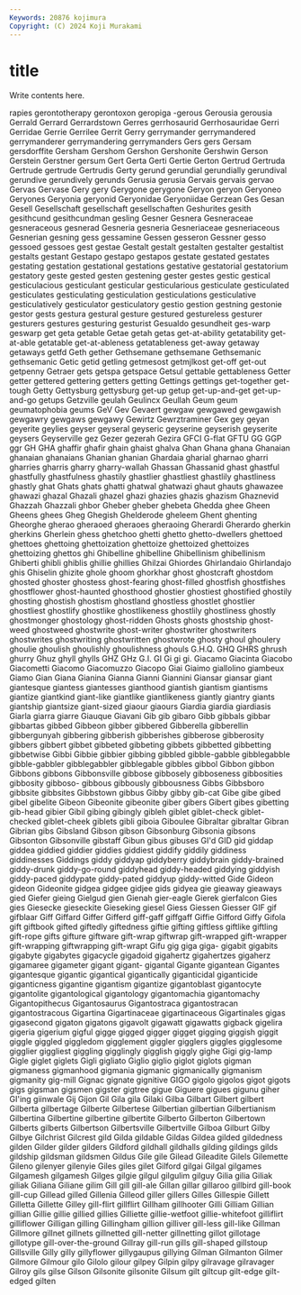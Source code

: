 ```yaml
---
Keywords: 20876 kojimura
Copyright: (C) 2024 Koji Murakami
---
```


# title

Write contents here.



rapies gerontotherapy gerontoxon geropiga -gerous Gerousia gerousia Gerrald Gerrard Gerrardstown
Gerres gerrhosaurid Gerrhosauridae Gerri Gerridae Gerrie Gerrilee Gerrit Gerry gerrymander
gerrymandered gerrymanderer gerrymandering gerrymanders Gers gers Gersam gersdorffite Gersham Gershom
Gershon Gershonite Gershwin Gerson Gerstein Gerstner gersum Gert Gerta Gerti
Gertie Gerton Gertrud Gertruda Gertrude gertrude Gertrudis Gerty gerund gerundial
gerundially gerundival gerundive gerundively gerunds Gerusia gerusia Gervais gervais gervao
Gervas Gervase Gery gery Gerygone gerygone Geryon geryon Geryoneo Geryones
Geryonia geryonid Geryonidae Geryoniidae Gerzean Ges Gesan Gesell Gesellschaft gesellschaft
gesellschaften Geshurites gesith gesithcund gesithcundman gesling Gesner Gesnera Gesneraceae gesneraceous
gesnerad Gesneria gesneria Gesneriaceae gesneriaceous Gesnerian gesning gess gessamine Gessen
gesseron Gessner gesso gessoed gessoes gest gestae Gestalt gestalt gestalten
gestalter gestaltist gestalts gestant Gestapo gestapo gestapos gestate gestated gestates
gestating gestation gestational gestations gestative gestatorial gestatorium gestatory geste gested
gesten gestening gester gestes gestic gestical gesticulacious gesticulant gesticular gesticularious
gesticulate gesticulated gesticulates gesticulating gesticulation gesticulations gesticulative gesticulatively gesticulator gesticulatory
gestio gestion gestning gestonie gestor gests gestura gestural gesture gestured
gestureless gesturer gesturers gestures gesturing gesturist Gesualdo gesundheit ges-warp geswarp
get geta getable Getae getah getas get-at-ability getatability get-at-able getatable
get-at-ableness getatableness get-away getaway getaways getfd Geth gether Gethsemane gethsemane
Gethsemanic gethsemanic Getic getid getling getmesost getmjlkost get-off get-out getpenny
Getraer gets getspa getspace Getsul gettable gettableness Getter getter gettered
gettering getters getting Gettings gettings get-together get-tough Getty Gettysburg gettysburg
get-up getup get-up-and-get get-up-and-go getups Getzville geulah Geulincx Geullah Geum
geum geumatophobia geums GeV Gev Gevaert gewgaw gewgawed gewgawish gewgawry
gewgaws gewgawy Gewirtz Gewrztraminer Gex gey geyan geyerite geylies geyser
geyseral geyseric geyserine geyserish geyserite geysers Geyserville gez Gezer gezerah
Gezira GFCI G-flat GFTU GG GGP ggr GH GHA ghaffir
ghafir ghain ghaist ghalva Ghan Ghana ghana Ghanaian ghanaian ghanaians
Ghanian ghanian Ghardaia gharial gharnao gharri gharries gharris gharry gharry-wallah
Ghassan Ghassanid ghast ghastful ghastfully ghastfulness ghastily ghastlier ghastliest ghastlily
ghastliness ghastly ghat Ghats ghats ghatti ghatwal ghatwazi ghaut ghauts
ghawazee ghawazi ghazal Ghazali ghazel ghazi ghazies ghazis ghazism Ghaznevid
Ghazzah Ghazzali ghbor Gheber gheber ghebeta Ghedda ghee Gheen Gheens
ghees Gheg Ghegish Ghelderode gheleem Ghent ghenting Gheorghe gherao gheraoed
gheraoes gheraoing Gherardi Gherardo gherkin gherkins Gherlein ghess ghetchoo ghetti
ghetto ghetto-dwellers ghettoed ghettoes ghettoing ghettoization ghettoize ghettoized ghettoizes ghettoizing
ghettos ghi Ghibelline ghibelline Ghibellinism ghibellinism Ghiberti ghibli ghiblis ghillie
ghillies Ghilzai Ghiordes Ghirlandaio Ghirlandajo ghis Ghiselin ghizite ghole ghoom
ghorkhar ghost ghostcraft ghostdom ghosted ghoster ghostess ghost-fearing ghost-filled ghostfish
ghostfishes ghostflower ghost-haunted ghosthood ghostier ghostiest ghostified ghostily ghosting ghostish
ghostism ghostland ghostless ghostlet ghostlier ghostliest ghostlify ghostlike ghostlikeness ghostlily
ghostliness ghostly ghostmonger ghostology ghost-ridden Ghosts ghosts ghostship ghost-weed ghostweed
ghostwrite ghost-writer ghostwriter ghostwriters ghostwrites ghostwriting ghostwritten ghostwrote ghosty ghoul
ghoulery ghoulie ghoulish ghoulishly ghoulishness ghouls G.H.Q. GHQ GHRS ghrush
ghurry Ghuz ghyll ghylls GHZ GHz G.I. GI Gi gi
gi. Giacamo Giacinta Giacobo Giacometti Giacomo Giacomuzzo Giacopo Giai Giaimo
giallolino giambeux Giamo Gian Giana Gianina Gianna Gianni Giannini Giansar
giansar giant giantesque giantess giantesses gianthood giantish giantism giantisms giantize
giantkind giant-like giantlike giantlikeness giantly giantry giants giantship giantsize giant-sized
giaour giaours Giardia giardia giardiasis Giarla giarra giarre Giauque Giavani
Gib gib gibaro Gibb gibbals gibbar gibbartas gibbed Gibbeon gibber
gibbered Gibberella gibberellin gibbergunyah gibbering gibberish gibberishes gibberose gibberosity gibbers
gibbert gibbet gibbeted gibbeting gibbets gibbetted gibbetting gibbetwise Gibbi Gibbie
gibbier gibbing gibbled gibble-gabble gibblegabble gibble-gabbler gibblegabbler gibblegable gibbles gibbol
Gibbon gibbon Gibbons gibbons Gibbonsville gibbose gibbosely gibboseness gibbosities gibbosity
gibboso- gibbous gibbously gibbousness Gibbs Gibbsboro gibbsite gibbsites Gibbstown gibbus
Gibby gibby gib-cat Gibe gibe gibed gibel gibelite Gibeon Gibeonite
gibeonite giber gibers Gibert gibes gibetting gib-head gibier Gibil gibing
gibingly gibleh giblet giblet-check giblet-checked giblet-cheek giblets gibli giboia Giboulee
Gibraltar gibraltar Gibran Gibrian gibs Gibsland Gibson gibson Gibsonburg Gibsonia
gibsons Gibsonton Gibsonville gibstaff Gibun gibus gibuses GI'd GID gid
giddap giddea giddied giddier giddies giddiest giddify giddily giddiness giddinesses
Giddings giddy giddyap giddyberry giddybrain giddy-brained giddy-drunk giddy-go-round giddyhead giddy-headed
giddying giddyish giddy-paced giddypate giddy-pated giddyup giddy-witted Gide Gideon gideon
Gideonite gidgea gidgee gidjee gids gidyea gie gieaway gieaways gied
Giefer gieing Gielgud gien Gienah gier-eagle Gierek gierfalcon Gies gies
Giesecke gieseckite Gieseking giesel Giess Giessen Giesser GIF gif gifblaar
Giff Giffard Giffer Gifferd giff-gaff giffgaff Giffie Gifford Giffy Gifola
gift giftbook gifted giftedly giftedness giftie gifting giftless giftlike giftling
gift-rope gifts gifture giftware gift-wrap giftwrap gift-wrapped gift-wrapper gift-wrapping giftwrapping
gift-wrapt Gifu gig giga giga- gigabit gigabits gigabyte gigabytes gigacycle
gigadoid gigahertz gigahertzes gigaherz gigamaree gigameter gigant gigant- gigantal Gigante
gigantean Gigantes gigantesque gigantic gigantical gigantically giganticidal giganticide giganticness gigantine
gigantism gigantize gigantoblast gigantocyte gigantolite gigantological gigantology gigantomachia gigantomachy Gigantopithecus
Gigantosaurus Gigantostraca gigantostracan gigantostracous Gigartina Gigartinaceae gigartinaceous Gigartinales gigas gigasecond
gigaton gigatons gigavolt gigawatt gigawatts gigback gigelira gigeria gigerium gigful
gigge gigged gigger gigget gigging giggish giggit giggle giggled giggledom
gigglement giggler gigglers giggles gigglesome gigglier giggliest giggling gigglingly gigglish
giggly gighe Gigi gig-lamp Gigle giglet giglets Gigli gigliato Giglio
giglio giglot giglots gigman gigmaness gigmanhood gigmania gigmanic gigmanically gigmanism
gigmanity gig-mill Gignac gignate gignitive GIGO gigolo gigolos gigot gigots
gigs gigsman gigsmen gigster gigtree gigue Giguere gigues gigunu giher
GI'ing giinwale Gij Gijon Gil Gila gila Gilaki Gilba Gilbart
Gilbert gilbert Gilberta gilbertage Gilberte Gilbertese Gilbertian gilbertian Gilbertianism Gilbertina
Gilbertine gilbertine gilbertite Gilberto Gilberton Gilbertown Gilberts gilberts Gilbertson Gilbertsville
Gilbertville Gilboa Gilburt Gilby Gilbye Gilchrist Gilcrest gild Gilda gildable
Gildas Gildea gilded gildedness gilden Gilder gilder gilders Gildford gildhall
gildhalls gilding gildings gilds gildship gildsman gildsmen Gildus Gile gile
Gilead Gileadite Gilels Gilemette Gileno gilenyer gilenyie Giles giles gilet
Gilford gilgai Gilgal gilgames Gilgamesh gilgamesh Gilges gilgie gilgul gilgulim
gilguy Gilia gilia Giliak giliak Giliana Giliane gilim Gill gill
gill-ale Gillan gillar gillaroo gillbird gill-book gill-cup Gillead gilled Gillenia
Gilleod giller gillers Gilles Gillespie Gillett Gilletta Gillette Gilley gill-flirt
gillflirt Gillham gillhooter Gilli Gilliam Gillian gillian Gillie gillie gillied
gillies Gilliette gillie-wetfoot gillie-whitefoot gilliflirt gilliflower Gilligan gilling Gillingham gillion
gilliver gill-less gill-like Gillman Gillmore gillnet gillnets gillnetted gill-netter gillnetting
gillot gillotage gillotype gill-over-the-ground Gillray gill-run gills gill-shaped gillstoup Gillsville
Gilly gilly gillyflower gillygaupus gillying Gilman Gilmanton Gilmer Gilmore Gilmour
gilo Gilolo gilour gilpey Gilpin gilpy gilravage gilravager Gilroy gils
gilse Gilson Gilsonite gilsonite Gilsum gilt giltcup gilt-edge gilt-edged gilten
